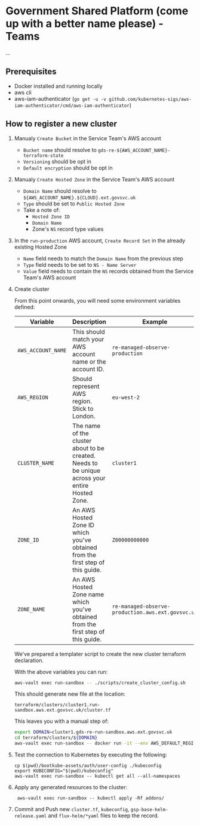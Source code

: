 # Government Shared Platform (come up with a better name please) - Teams

...

## Prerequisites

- Docker installed and running locally
- aws cli
- aws-iam-authenticator (`go get -u -v github.com/kubernetes-sigs/aws-iam-authenticator/cmd/aws-iam-authenticator`)

## How to register a new cluster

1. Manualy `Create Bucket` in the Service Team's AWS account
    * `Bucket name` should resolve to
      `gds-re-${AWS_ACCOUNT_NAME}-terraform-state`
    * `Versioning` should be opt in
    * `Default encryption` should be opt in
1. Manualy `Create Hosted Zone` in the Service Team's AWS account
    * `Domain Name` should resolve to
      `${AWS_ACCOUNT_NAME}.${CLOUD}.ext.govsvc.uk`
    * `Type` should be set to `Public Hosted Zone`
    * Take a note of:
        * `Hosted Zone ID`
        * `Domain Name`
        * Zone's `NS` record type values
1. In the `run-production` AWS account, `Create Record Set` in the already
   existing Hosted Zone
   * `Name` field needs to match the `Domain Name` from the previous step
   * `Type` field needs to be set to `NS - Name Server`
   * `Value` field needs to contain the `NS` records obtained from the Service
     Team's AWS account
1. Create cluster

    From this point onwards, you will need some environment variables defined:

    | Variable | Description | Example |
    |---|---|---|
    | `AWS_ACCOUNT_NAME` | This should match your AWS account name or the account ID. | `re-managed-observe-production` |
    | `AWS_REGION` | Should represent AWS region. Stick to London. | `eu-west-2` |
    | `CLUSTER_NAME` | The name of the cluster about to be created. Needs to be unique across your entire Hosted Zone. | `cluster1` |
    | `ZONE_ID` | An AWS Hosted Zone ID which you've obtained from the first step of this guide. | `Z00000000000` |
    | `ZONE_NAME` | An AWS Hosted Zone name which you've obtained from the first step of this guide. | `re-managed-observe-production.aws.ext.govsvc.uk` |

    We've prepared a templater script to create the new cluster terraform
    declaration.

    With the above variables you can run:

    ```sh
    aws-vault exec run-sandbox -- ./scripts/create_cluster_config.sh
    ```

    This should generate new file at the location:

    ```
    terraform/clusters/cluster1.run-sandbox.aws.ext.govsvc.uk/cluster.tf
    ```

    This leaves you with a manual step of:

    ```sh
    export DOMAIN=cluster1.gds-re-run-sandbox.aws.ext.govsvc.uk
    cd terraform/clusters/${DOMAIN}
    aws-vault exec run-sandbox -- docker run -it --env AWS_DEFAULT_REGION --env AWS_REGION --env AWS_ACCESS_KEY_ID --env AWS_SECRET_ACCESS_KEY --env AWS_SESSION_TOKEN --env AWS_SECURITY_TOKEN --env DOMAIN --volume=$(pwd)/../../../:/terraform -w /terraform/terraform/clusters/${DOMAIN} govsvc/terraform {init, plan, apply}
    ```

1. Test the connection to Kubernetes by executing the following:
    ```
    cp $(pwd)/bootkube-assets/auth/user-config ./kubeconfig
    export KUBECONFIG="$(pwd)/kubeconfig"
    aws-vault exec run-sandbox -- kubectl get all --all-namespaces
    ```

1. Apply any generated resources to the cluster:
   ```
    aws-vault exec run-sandbox -- kubectl apply -Rf addons/
   ```

1. Commit and Push new `cluster.tf`, `kubeconfig`, `gsp-base-helm-release.yaml` and `flux-helm/*yaml` files to keep the record.
